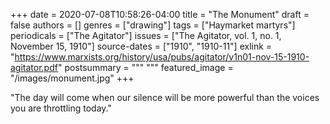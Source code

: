 +++
date = 2020-07-08T10:58:26-04:00
title = "The Monument"
draft = false
authors = []
genres = ["drawing"]
tags = ["Haymarket martyrs"]
periodicals = ["The Agitator"]
issues = ["The Agitator, vol. 1, no. 1, November 15, 1910"]
source-dates = ["1910", "1910-11"]
exlink = "https://www.marxists.org/history/usa/pubs/agitator/v1n01-nov-15-1910-agitator.pdf"
postsummary = """ """
featured_image = "/images/monument.jpg"
+++

"The day will come when our silence will be more powerful than the voices you are throttling today."
